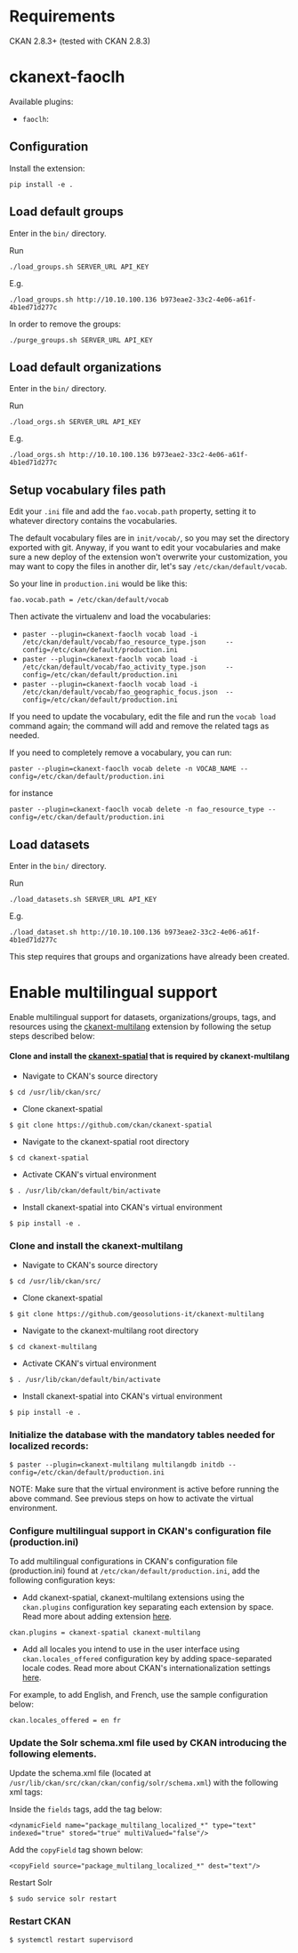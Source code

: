 Requirements
============
CKAN 2.8.3+ (tested with CKAN 2.8.3)

ckanext-faoclh
==============

Available plugins:

- `faoclh`: 


Configuration
-------------

Install the extension:
```
pip install -e .
```


Load default groups
-------------------

Enter in the `bin/` directory.

Run

    ./load_groups.sh SERVER_URL API_KEY
    
E.g.    

    ./load_groups.sh http://10.10.100.136 b973eae2-33c2-4e06-a61f-4b1ed71d277c   
   
In order to remove the groups:

    ./purge_groups.sh SERVER_URL API_KEY


Load default organizations
--------------------------

Enter in the `bin/` directory.

Run

    ./load_orgs.sh SERVER_URL API_KEY
    
E.g.    

    ./load_orgs.sh http://10.10.100.136 b973eae2-33c2-4e06-a61f-4b1ed71d277c   


Setup vocabulary files path
---------------------------

Edit your `.ini` file and add the `fao.vocab.path` property, setting it to whatever directory
contains the vocabularies.

The default vocabulary files are in `init/vocab/`, so you may set the directory exported with git.
Anyway, if you want to edit your vocabularies and make sure a new deploy of the extension won't 
overwrite your customization, you may want to copy the files in another dir, let's say
`/etc/ckan/default/vocab`.

So your line in `production.ini` would be like this: 

    fao.vocab.path = /etc/ckan/default/vocab
    
Then activate the virtualenv and load the vocabularies:

- `paster --plugin=ckanext-faoclh vocab load -i /etc/ckan/default/vocab/fao_resource_type.json     --config=/etc/ckan/default/production.ini`
- `paster --plugin=ckanext-faoclh vocab load -i /etc/ckan/default/vocab/fao_activity_type.json     --config=/etc/ckan/default/production.ini`
- `paster --plugin=ckanext-faoclh vocab load -i /etc/ckan/default/vocab/fao_geographic_focus.json  --config=/etc/ckan/default/production.ini`

If you need to update the vocabulary, edit the file and run the `vocab load` command again; the
command will add and remove the related tags as needed.

If you need to completely remove a vocabulary, you can run:

    paster --plugin=ckanext-faoclh vocab delete -n VOCAB_NAME --config=/etc/ckan/default/production.ini

for instance

    paster --plugin=ckanext-faoclh vocab delete -n fao_resource_type --config=/etc/ckan/default/production.ini
 

Load datasets
-------------

Enter in the `bin/` directory.

Run

    ./load_datasets.sh SERVER_URL API_KEY
    
E.g.    

    ./load_dataset.sh http://10.10.100.136 b973eae2-33c2-4e06-a61f-4b1ed71d277c   

This step requires that groups and organizations have already been created.

Enable multilingual support
============

Enable multilingual support for datasets, organizations/groups, tags, and resources using the [ckanext-multilang](https://github.com/geosolutions-it/ckanext-multilang) extension by following the setup steps described below:

#### Clone and install the [ckanext-spatial](https://github.com/ckan/ckanext-spatial) that is required by ckanext-multilang
- Navigate to CKAN's source directory
```
$ cd /usr/lib/ckan/src/
```

- Clone ckanext-spatial
```
$ git clone https://github.com/ckan/ckanext-spatial
```

- Navigate to the ckanext-spatial root directory

```
$ cd ckanext-spatial
```

- Activate CKAN's virtual environment
```
$ . /usr/lib/ckan/default/bin/activate
```

- Install ckanext-spatial into CKAN's virtual environment
```
$ pip install -e .
```

### Clone and install the ckanext-multilang
- Navigate to CKAN's source directory
```
$ cd /usr/lib/ckan/src/
```

- Clone ckanext-spatial
```
$ git clone https://github.com/geosolutions-it/ckanext-multilang
```

- Navigate to the ckanext-multilang root directory

```
$ cd ckanext-multilang
```

- Activate CKAN's virtual environment
```
$ . /usr/lib/ckan/default/bin/activate
```

- Install ckanext-spatial into CKAN's virtual environment
```
$ pip install -e .
```

### Initialize the database with the mandatory tables needed for localized records:
```
$ paster --plugin=ckanext-multilang multilangdb initdb --config=/etc/ckan/default/production.ini
```

NOTE: Make sure that the virtual environment is active before running the above command. See previous steps on how to activate the virtual environment.

### Configure multilingual support in CKAN's configuration file (production.ini)
To add multilingual configurations in CKAN's configuration file (production.ini) found at `/etc/ckan/default/production.ini`, add the following configuration keys:

- Add ckanext-spatial, ckanext-multilang extensions using the `ckan.plugins` configuration key separating each extension by space. Read more about adding extension [here](https://docs.ckan.org/en/ckan-1.4.3/extensions.html).
```
ckan.plugins = ckanext-spatial ckanext-multilang
```

 - Add all locales you intend to use in the user interface using `ckan.locales_offered` configuration key by adding space-separated locale codes. Read more about CKAN's internationalization settings [here](https://docs.ckan.org/en/ckan-2.7.3/maintaining/configuration.html#internationalisation-settings).
 
 For example, to add English, and French, use the sample configuration below:
```
ckan.locales_offered = en fr
```

### Update the Solr schema.xml file used by CKAN introducing the following elements.
Update the schema.xml file (located at `/usr/lib/ckan/src/ckan/ckan/config/solr/schema.xml`) with the following xml tags:

Inside the `fields` tags, add the tag below:
```
<dynamicField name="package_multilang_localized_*" type="text" indexed="true" stored="true" multiValued="false"/>
```

Add the `copyField` tag shown below:
```
<copyField source="package_multilang_localized_*" dest="text"/>
```

Restart Solr
```
$ sudo service solr restart
```

### Restart CKAN
```
$ systemctl restart supervisord
```


